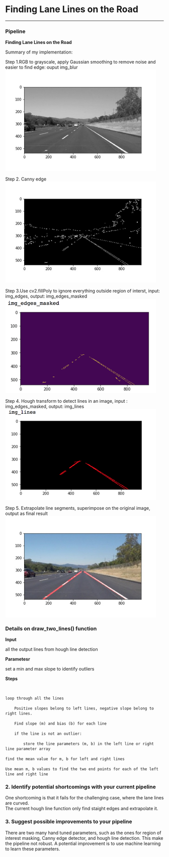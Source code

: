 # **Finding Lane Lines on the Road** 

---

### Pipeline


**Finding Lane Lines on the Road**

Summary of my implementation:

Step 1.RGB to grayscale, apply Gaussian smoothing to remove noise and easier to find edge: ouput img_blur
<img src="./result_images/gray_scale.jpg" width="480" /> <br />

Step 2. Canny edge <br />
<img src="./result_images/canny_edge.jpg" width="480" />

Step 3.Use cv2.fillPoly to ignore everything outside region of interst, input: img_edges, output: img_edges_masked
<img src="./result_images/region_mask.jpg" width="480" />

Step 4. Hough transform to detect lines in an image, input : img_edges_masked, output: img_lines
<img src="./result_images/hough_all_lines.jpg" width="480" />

Step 5. Extrapolate line segments, superimpose on the original image, output as final result
<img src="./result_images/hough_lines.jpg" width="480" />



### Details on draw_two_lines() function

**Input**

all the output lines from hough line detection

**Parametesr**

set a min and max slope to identify outliers 

**Steps**

&nbsp;

    loop through all the lines 
    
        Positive slopes belong to left lines, negative slope belong to right lines.

        Find slope (m) and bias (b) for each line
    
        if the line is not an outlier:
    
            store the line parameters (m, b) in the left line or right line parameter array 
        
    find the mean value for m, b for left and right lines 

    Use mean m, b values to find the two end points for each of the left line and right line



### 2. Identify potential shortcomings with your current pipeline

One shortcoming is that it fails for the challenging case, where the lane lines are curved.  
The current hough line function only find staight edges and extrapolate it. 

### 3. Suggest possible improvements to your pipeline

There are two many hand tuned parameters, such as the ones for region of interest masking, Canny edge detector, and hough line detection. This make the pipeline not robust. A potential improvement is to use machine learning to learn these parameters.
